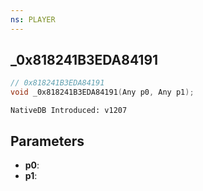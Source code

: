 ```yaml
---
ns: PLAYER
---
```

## _0x818241B3EDA84191

```c
// 0x818241B3EDA84191
void _0x818241B3EDA84191(Any p0, Any p1);
```

```
NativeDB Introduced: v1207
```

## Parameters
* **p0**:
* **p1**:
